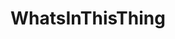 ---
title: WhatsInThisThing
crosslinks:
- youtubefactsbot
- lockpicking
- coins
- whatisthisthing
- KarmaCourt
- whatsthisbug
- pics
- '2013'
- AskReddit
- geology
- AskCulinary
- bourbon
- livven
- Coffee
- MassdropBot
- nope
- Whatisthis
- canada
- MandelaEffect
- popping
---